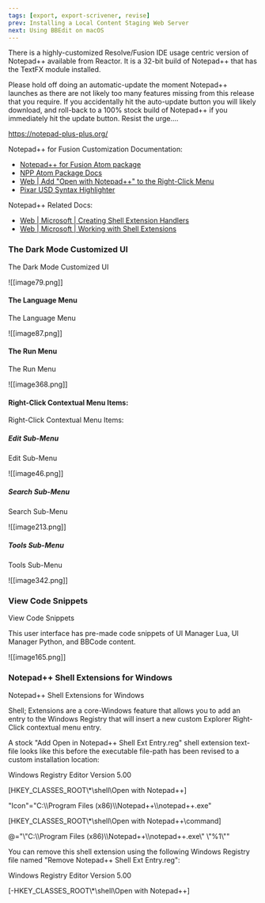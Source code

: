 ```yaml
---
tags: [export, export-scrivener, revise]
prev: Installing a Local Content Staging Web Server
next: Using BBEdit on macOS
---
```


There is a highly-customized Resolve/Fusion IDE usage centric version of Notepad++ available from Reactor. It is a 32-bit build of Notepad++ that has the TextFX module installed.

Please hold off doing an automatic-update the moment Notepad++ launches as there are not likely too many features missing from this release that you require. If you accidentally hit the auto-update button you will likely download, and roll-back to a 100% stock build of Notepad++ if you immediately hit the update button. Resist the urge....

<https://notepad-plus-plus.org/>

Notepad++ for Fusion Customization Documentation:

-   [Notepad++ for Fusion Atom package](https://www.steakunderwater.com/wesuckless/viewtopic.php?p=39833#p39833)
-   [NPP Atom Package Docs](https://gitlab.com/WeSuckLess/Reactor/-/blob/master/Atoms/com.wesuckless.NotepadPlusPlus/Windows/Docs/com.wesuckless.NotepadPlusPlus.md)
-   [Web \| Add "Open with Notepad++" to the Right-Click Menu](https://www.winhelponline.com/blog/open-with-notepad-plus-right-click-menu-windows/)
-   [Pixar USD Syntax Highlighter](https://github.com/AndrewHazelden/PIXAR-USD-Syntax-Highlighter)

Notepad++ Related Docs:

-   [Web \| Microsoft \| Creating Shell Extension Handlers](https://learn.microsoft.com/en-us/windows/win32/shell/handlers?source=recommendations)
-   [Web \| Microsoft \| Working with Shell Extensions](https://learn.microsoft.com/en-us/windows/win32/shell/shell-exts)

### The Dark Mode Customized UI

The Dark Mode Customized UI

![[image79.png]]

#### The Language Menu

The Language Menu

![[image87.png]]

#### The Run Menu

The Run Menu

![[image368.png]]

#### Right-Click Contextual Menu Items:

Right-Click Contextual Menu Items:

##### Edit Sub-Menu

Edit Sub-Menu

![[image46.png]]

##### Search Sub-Menu

Search Sub-Menu

![[image213.png]]

##### Tools Sub-Menu

Tools Sub-Menu

![[image342.png]]

### View Code Snippets

View Code Snippets

This user interface has pre-made code snippets of UI Manager Lua, UI Manager Python, and BBCode content.

![[image165.png]]

### Notepad++ Shell Extensions for Windows

Notepad++ Shell Extensions for Windows

Shell; Extensions are a core-Windows feature that allows you to add an entry to the Windows Registry that will insert a new custom Explorer Right-Click contextual menu entry.

A stock "Add Open in Notepad++ Shell Ext Entry.reg" shell extension text-file looks like this before the executable file-path has been revised to a custom installation location:

Windows Registry Editor Version 5.00

\[HKEY_CLASSES_ROOT\\\*\\shell\\Open with Notepad++\]

"Icon"="C:\\\\Program Files (x86)\\\\Notepad++\\\\notepad++.exe"

\[HKEY_CLASSES_ROOT\\\*\\shell\\Open with Notepad++\\command\]

@="\\"C:\\\\Program Files (x86)\\\\Notepad++\\\\notepad++.exe\\" \\"%1\\""

You can remove this shell extension using the following Windows Registry file named "Remove Notepad++ Shell Ext Entry.reg":

Windows Registry Editor Version 5.00

\[-HKEY_CLASSES_ROOT\\\*\\shell\\Open with Notepad++\]
